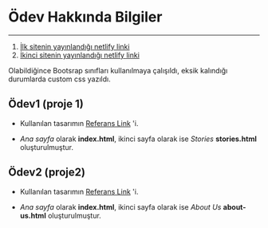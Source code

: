 # Ödev Hakkında Bilgiler

---
1. [İlk sitenin yayınlandığı netlify linki](https://ercument-lacin-bootsrap-01.netlify.app/)
2. [İkinci sitenin yayınlandığı netlify linki](https://ercument-lacin-bootsrap-02.netlify.app/)

Olabildiğince Bootsrap sınıfları kullanılmaya çalışıldı, eksik kalındığı durumlarda custom css yazıldı. 

## Ödev1 (proje 1)

* Kullanılan tasarımın [Referans Link](https://dribbble.com/shots/14624386-Monstories-Landing-Page-Exploration) 'i. 

* *Ana sayfa* olarak **index.html**, ikinci sayfa olarak ise *Stories* **stories.html** oluşturulmuştur.

## Ödev2 (proje2)

* Kullanılan tasarımın [Referans Link](https://dribbble.com/shots/14403622-Portfolio-Website-Design) 'i. 

- *Ana sayfa* olarak **index.html**, ikinci sayfa olarak ise *About Us* **about-us.html** oluşturulmuştur.
